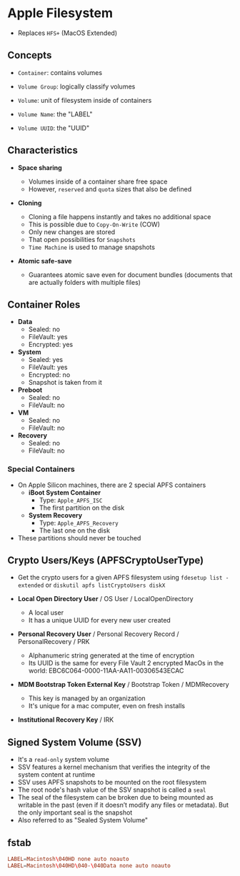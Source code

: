 # Apple Filesystem

- Replaces `HFS+` (MacOS Extended)

## Concepts

- `Container`: contains volumes
- `Volume Group`: logically classify volumes
- `Volume`: unit of filesystem inside of containers

- `Volume Name`: the "LABEL"
- `Volume UUID`: the "UUID"

## Characteristics

- **Space sharing**

  - Volumes inside of a container share free space
  - However, `reserved` and `quota` sizes that also be defined

- **Cloning**

  - Cloning a file happens instantly and takes no additional space
  - This is possible due to `Copy-On-Write` (COW)
  - Only new changes are stored
  - That open possibilities for `Snapshots`
  - `Time Machine` is used to manage snapshots

- **Atomic safe-save**

  - Guarantees atomic save even for document bundles (documents that are actually folders with multiple files)

## Container Roles

- **Data**
  - Sealed: no
  - FileVault: yes
  - Encrypted: yes
- **System**
  - Sealed: yes
  - FileVault: yes
  - Encrypted: no
  - Snapshot is taken from it
- **Preboot**
  - Sealed: no
  - FileVault: no
- **VM**
  - Sealed: no
  - FileVault: no
- **Recovery**
  - Sealed: no
  - FileVault: no

### Special Containers

- On Apple Silicon machines, there are 2 special APFS containers
  - **iBoot System Container**
    - Type: `Apple_APFS_ISC`
    - The first partition on the disk
  - **System Recovery**
    - Type: `Apple_APFS_Recovery`
    - The last one on the disk
- These partitions should never be touched

## Crypto Users/Keys (APFSCryptoUserType)

- Get the crypto users for a given APFS filesystem using `fdesetup list -extended` or `diskutil apfs listCryptoUsers diskX`

- **Local Open Directory User** / OS User / LocalOpenDirectory
  - A local user
  - It has a unique UUID for every new user created
- **Personal Recovery User** / Personal Recovery Record / PersonalRecovery / PRK
  - Alphanumeric string generated at the time of encryption
  - Its UUID is the same for every File Vault 2 encrypted MacOs in the world: EBC6C064-0000-11AA-AA11-00306543ECAC
- **MDM Bootstrap Token External Key** / Bootstrap Token / MDMRecovery
  - This key is managed by an organization
  - It's unique for a mac computer, even on fresh installs
- **Institutional Recovery Key** / IRK

## Signed System Volume (SSV)

- It's a `read-only` system volume
- SSV features a kernel mechanism that verifies the integrity of the system content at runtime
- SSV uses APFS snapshots to be mounted on the root filesystem
- The root node's hash value of the SSV snapshot is called a `seal`
- The seal of the filesystem can be broken due to being mounted as writable in the past (even if it doesn’t modify any files or metadata). But the only important seal is the snapshot
- Also referred to as "Sealed System Volume"

## fstab

```conf
LABEL=Macintosh\040HD none auto noauto
LABEL=Macintosh\040HD\040-\040Data none auto noauto
```
